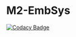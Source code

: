 # M2-EmbSys

[![Codacy Badge](https://api.codacy.com/project/badge/Grade/61142ff33dc34336a7423f86f2b91da0)](https://app.codacy.com/gh/Akshaykelagade/M2-EmbSys?utm_source=github.com&utm_medium=referral&utm_content=Akshaykelagade/M2-EmbSys&utm_campaign=Badge_Grade_Settings)